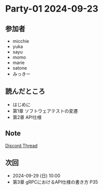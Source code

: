 # Party-01 2024-09-23

## 参加者

- micchie
- yuka
- sayu
- momo
- marie
- satone
- みっきー

## 読んだところ

- はじめに
- 第1章 ソフトウェアテストの変遷
- 第2章 API仕様

## Note

[Discord Thread](https://discord.com/channels/689414179752247409/725156029033218080/1287552054604337192)

## 次回

- 2024-09-29 (日) 10:00
- 第3章 gRPCにおけるAPI仕様の書き方 P35
